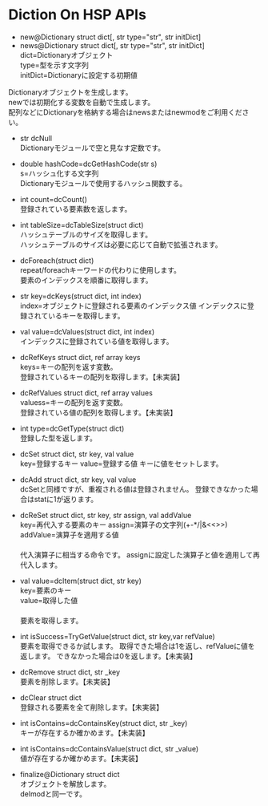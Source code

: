 # Diction On HSP APIs
* new@Dictionary struct dict[, str type="str", str initDict]  
* news@Dictionary struct dict[, str type="str", str initDict]  
dict=Dictionaryオブジェクト  
type=型を示す文字列  
initDict=Dictionaryに設定する初期値  

Dictionaryオブジェクトを生成します。  
newでは初期化する変数を自動で生成します。  
配列などにDictionaryを格納する場合はnewsまたはnewmodをご利用ください。

* str dcNull  
Dictionaryモジュールで空と見なす定数です。  

* double hashCode=dcGetHashCode(str s)  
s=ハッシュ化する文字列  
Dictionaryモジュールで使用するハッシュ関数する。  

* int count=dcCount()  
登録されている要素数を返します。  

* int tableSize=dcTableSize(struct dict)  
ハッシュテーブルのサイズを取得します。  
ハッシュテーブルのサイズは必要に応じて自動で拡張されます。  

* dcForeach(struct dict)  
repeat/foreachキーワードの代わりに使用します。  
要素のインデックスを順番に取得します。  

* str key=dcKeys(struct dict, int index)  
index=オブジェクトに登録される要素のインデックス値
インデックスに登録されているキーを取得します。

* val value=dcValues(struct dict, int index)  
インデックスに登録されている値を取得します。  

* dcRefKeys struct dict, ref array keys  
keys=キーの配列を返す変数。  
登録されているキーの配列を取得します。【未実装】  

* dcRefValues struct dict, ref array values  
valuess=キーの配列を返す変数。  
登録されている値の配列を取得します。【未実装】  

* int type=dcGetType(struct dict)  
登録した型を返します。  

* dcSet struct dict, str key, val value  
key=登録するキー
value=登録する値
キーに値をセットします。  

* dcAdd struct dict, str key, val value  
dcSetと同様ですが、重複される値は登録されません。
登録できなかった場合はstatに1が返ります。

* dcReSet struct dict, str key, str assign, val addValue  
key=再代入する要素のキー
assign=演算子の文字列(+-*/\|&<<>>)
addValue=演算子を適用する値  
　  
代入演算子に相当する命令です。
assignに設定した演算子と値を適用して再代入します。

* val value=dcItem(struct dict, str key)  
key=要素のキー  
value=取得した値  
　  
要素を取得します。

* int isSuccess=TryGetValue(struct dict, str key,var refValue)  
要素を取得できるか試します。
取得できた場合は1を返し、refValueに値を返します。
できなかった場合は0を返します。【未実装】  

* dcRemove struct dict, str _key  
要素を削除します。【未実装】  

* dcClear struct dict  
登録される要素を全て削除します。【未実装】  

* int isContains=dcContainsKey(struct dict, str _key)  
キーが存在するか確かめます。【未実装】  

* int isContains=dcContainsValue(struct dict, str _value)  
値が存在するか確かめます。【未実装】  

* finalize@Dictionary struct dict  
オブジェクトを解放します。  
delmodと同一です。
